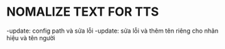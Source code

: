 # NOMALIZE TEXT FOR TTS
-update: config path và sửa lỗi
-update: sửa lỗi và thêm tên riêng cho nhãn hiệu và tên người